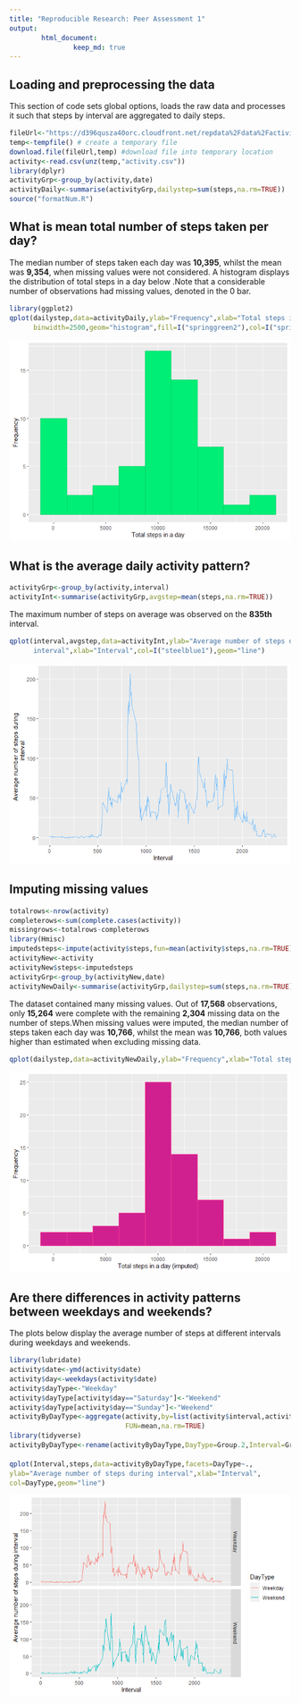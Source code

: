 ```yaml
---
title: "Reproducible Research: Peer Assessment 1"
output:
        html_document:
                keep_md: true
---
```



## Loading and preprocessing the data
This section of code sets global options, loads the raw data and processes it
such that steps by interval are aggregated to daily steps.




```r
fileUrl<-"https://d396qusza40orc.cloudfront.net/repdata%2Fdata%2Factivity.zip"
temp<-tempfile() # create a temporary file
download.file(fileUrl,temp) #download file into temporary location
activity<-read.csv(unz(temp,"activity.csv"))
library(dplyr)
activityGrp<-group_by(activity,date)
activityDaily<-summarise(activityGrp,dailystep=sum(steps,na.rm=TRUE))
source("formatNum.R")
```

## What is mean total number of steps taken per day?
The median number of steps taken each day was 
**10,395**, whilst the mean was
**9,354**, when missing values were not
considered. A histogram displays the distribution of total steps in a day below 
.Note that a considerable number of observations had missing 
values, denoted in the 0 bar.


```r
library(ggplot2)
qplot(dailystep,data=activityDaily,ylab="Frequency",xlab="Total steps in a day",
      binwidth=2500,geom="histogram",fill=I("springgreen2"),col=I("springgreen3"))
```

![Histogram of total number of steps taken per day](PA1_template_files/figure-html/plothist-1.png)


## What is the average daily activity pattern?

```r
activityGrp<-group_by(activity,interval)
activityInt<-summarise(activityGrp,avgstep=mean(steps,na.rm=TRUE))
```
The maximum number of steps on average was observed on the **835th** interval.

```r
qplot(interval,avgstep,data=activityInt,ylab="Average number of steps during 
      interval",xlab="Interval",col=I("steelblue1"),geom="line")
```

![Time series plot of average number of steps versus interval](PA1_template_files/figure-html/plotscatt-1.png)


## Imputing missing values

```r
totalrows<-nrow(activity)
completerows<-sum(complete.cases(activity))
missingrows<-totalrows-completerows
library(Hmisc)
imputedsteps<-impute(activity$steps,fun=mean(activity$steps,na.rm=TRUE))
activityNew<-activity
activityNew$steps<-imputedsteps
activityGrp<-group_by(activityNew,date)
activityNewDaily<-summarise(activityGrp,dailystep=sum(steps,na.rm=TRUE))
```
The dataset contained many missing values. Out of 
**17,568** observations, only **15,264**
were complete with the remaining **2,304** missing data 
on the number of steps.When missing values were imputed, the median number of 
steps taken each day was **10,766**,
whilst the mean was **10,766**, both
values higher than estimated when excluding missing data.

```r
qplot(dailystep,data=activityNewDaily,ylab="Frequency",xlab="Total steps in a day (imputed)", binwidth=2500,geom="histogram",fill=I("violetred"),col=I("violetred1"))
```

![Histogram of total number of steps taken per day with imputed data](PA1_template_files/figure-html/plothist2-1.png)


## Are there differences in activity patterns between weekdays and weekends?
The plots below display the average number of steps at different intervals
during weekdays and weekends.

```r
library(lubridate)
activity$date<-ymd(activity$date)
activity$day<-weekdays(activity$date)
activity$dayType<-"Weekday"
activity$dayType[activity$day=="Saturday"]<-"Weekend"
activity$dayType[activity$day=="Sunday"]<-"Weekend"
activityByDayType<-aggregate(activity,by=list(activity$interval,activity$dayType),
                             FUN=mean,na.rm=TRUE)
library(tidyverse)
activityByDayType<-rename(activityByDayType,DayType=Group.2,Interval=Group.1)

qplot(Interval,steps,data=activityByDayType,facets=DayType~.,
ylab="Average number of steps during interval",xlab="Interval",
col=DayType,geom="line")
```

![Time series plot of interval versus average number of steps by type of day](PA1_template_files/figure-html/plotdaytype-1.png)


